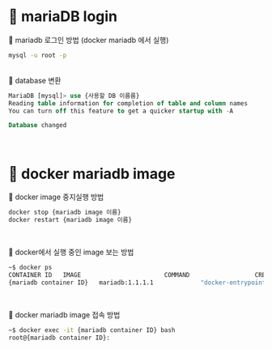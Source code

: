# 🙂 mariaDB login

🚛 mariadb 로그인 방법 (docker mariadb 에서 실행)
<br>

```bash
mysql -u root -p
```
<br>
🚛 database 변환   
<br>

```sql
MariaDB [mysql]> use {사용할 DB 이름름}
Reading table information for completion of table and column names
You can turn off this feature to get a quicker startup with -A

Database changed
```
<br>

# 🙂 docker mariadb image

🚛 docker image 중지실행 방법
```bash
docker stop {mariadb image 이름}
docker restart {mariadb image 이름}
```
<br>

🚛 docker에서 실행 중인 image 보는 방법
```bash
~$ docker ps
CONTAINER ID   IMAGE                       COMMAND                  CREATED         STATUS      PORTS   NAMES
{mariadb container ID}   mariadb:1.1.1.1             "docker-entrypoint.s…"   2 months ago    Up 18 minutes   0.0.0.0:13306->3306/tcp, :::13306->3306/tcp   {mariadb image 이름}
```

<br>

🚛 docker mariadb image 접속 방법
```bash
~$ docker exec -it {mariadb container ID} bash
root@{mariadb container ID}:
```
